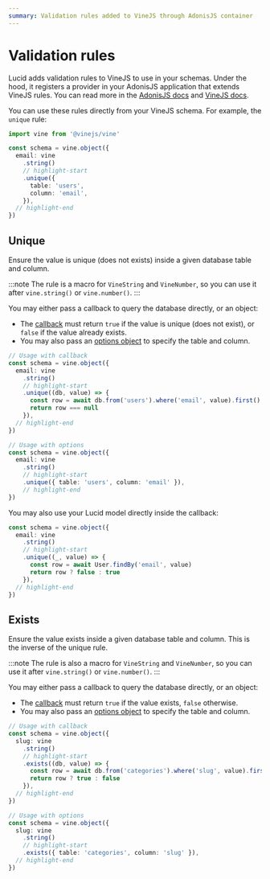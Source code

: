 ```yaml
---
summary: Validation rules added to VineJS through AdonisJS container
---
```


# Validation rules

Lucid adds validation rules to VineJS to use in your schemas. Under the hood, it registers a provider in your AdonisJS application that extends VineJS rules.
You can read more in the [AdonisJS docs](https://docs.adonisjs.com/guides/concepts/service-providers#service-providers) and [VineJS docs](https://vinejs.dev/docs/extend/custom_rules).

You can use these rules directly from your VineJS schema. For example, the `unique` rule:

```ts
import vine from '@vinejs/vine'

const schema = vine.object({
  email: vine
    .string()
    // highlight-start
    .unique({
      table: 'users',
      column: 'email',
    }),
  // highlight-end
})
```

## Unique

Ensure the value is unique (does not exists) inside a given database table and column.

:::note
The rule is a macro for `VineString` and `VineNumber`, so you can use it after `vine.string()` or `vine.number()`.
:::

You may either pass a callback to query the database directly, or an object:

- The [callback](https://github.com/adonisjs/lucid/blob/21.x/src/types/vine.ts#L61-L65) must return `true` if the value is unique (does not exist), or `false` if the value already exists.
- You may also pass an [options object](https://github.com/adonisjs/lucid/blob/21.x/src/types/vine.ts#L17-L55) to specify the table and column.

```ts
// Usage with callback
const schema = vine.object({
  email: vine
    .string()
    // highlight-start
    .unique((db, value) => {
      const row = await db.from('users').where('email', value).first()
      return row === null
    }),
  // highlight-end
})

// Usage with options
const schema = vine.object({
  email: vine
    .string()
    // highlight-start
    .unique({ table: 'users', column: 'email' }),
    // highlight-end
})
```

You may also use your Lucid model directly inside the callback:

```ts
const schema = vine.object({
  email: vine
    .string()
    // highlight-start
    .unique((_, value) => {
      const row = await User.findBy('email', value)
      return row ? false : true
    }),
  // highlight-end
})
```

## Exists

Ensure the value exists inside a given database table and column. This is the inverse of the unique rule.

:::note
The rule is also a macro for `VineString` and `VineNumber`, so you can use it after `vine.string()` or `vine.number()`.
:::

You may either pass a callback to query the database directly, or an object:

- The [callback](https://github.com/adonisjs/lucid/blob/21.x/src/types/vine.ts#L61-L65) must return `true` if the value exists, `false` otherwise.
- You may also pass an [options object](https://github.com/adonisjs/lucid/blob/21.x/src/types/vine.ts#L17-L55) to specify the table and column.

```ts
// Usage with callback
const schema = vine.object({
  slug: vine
    .string()
    // highlight-start
    .exists((db, value) => {
      const row = await db.from('categories').where('slug', value).first()
      return row ? true : false
    }),
  // highlight-end
})

// Usage with options
const schema = vine.object({
  slug: vine
    .string()
    // highlight-start
    .exists({ table: 'categories', column: 'slug' }),
  // highlight-end
})
```
